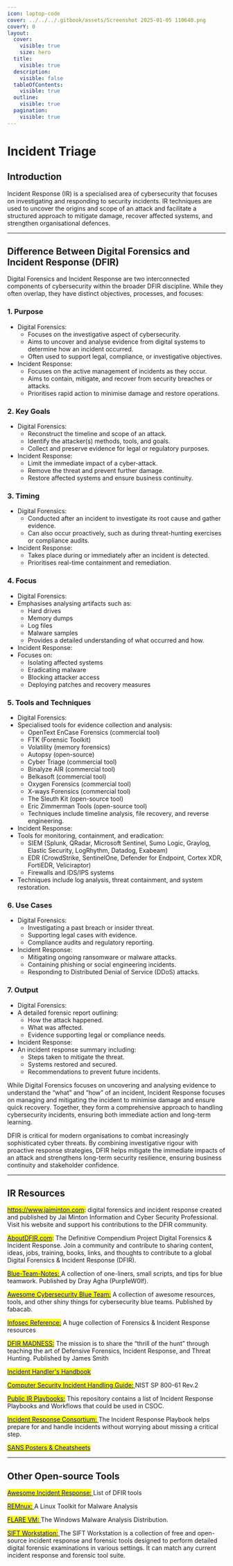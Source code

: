 ```yaml
---
icon: laptop-code
cover: ../../../.gitbook/assets/Screenshot 2025-01-05 110640.png
coverY: 0
layout:
  cover:
    visible: true
    size: hero
  title:
    visible: true
  description:
    visible: false
  tableOfContents:
    visible: true
  outline:
    visible: true
  pagination:
    visible: true
---
```


# Incident Triage

## Introduction

Incident Response (IR) is a specialised area of cybersecurity that focuses on investigating and responding to security incidents. IR techniques are used to uncover the origins and scope of an attack and facilitate a structured approach to mitigate damage, recover affected systems, and strengthen organisational defences.

***

## Difference Between Digital Forensics and Incident Response (DFIR)

Digital Forensics and Incident Response are two interconnected components of cybersecurity within the broader DFIR discipline. While they often overlap, they have distinct objectives, processes, and focuses:

### 1. Purpose

* Digital Forensics:
  * Focuses on the investigative aspect of cybersecurity.
  * Aims to uncover and analyse evidence from digital systems to determine how an incident occurred.
  * Often used to support legal, compliance, or investigative objectives.
* Incident Response:
  * Focuses on the active management of incidents as they occur.
  * Aims to contain, mitigate, and recover from security breaches or attacks.
  * Prioritises rapid action to minimise damage and restore operations.

### 2. Key Goals

* Digital Forensics:
  * Reconstruct the timeline and scope of an attack.
  * Identify the attacker(s) methods, tools, and goals.
  * Collect and preserve evidence for legal or regulatory purposes.
* Incident Response:
  * Limit the immediate impact of a cyber-attack.
  * Remove the threat and prevent further damage.
  * Restore affected systems and ensure business continuity.

### 3. Timing

* Digital Forensics:
  * Conducted after an incident to investigate its root cause and gather evidence.
  * Can also occur proactively, such as during threat-hunting exercises or compliance audits.
* Incident Response:
  * Takes place during or immediately after an incident is detected.
  * Prioritises real-time containment and remediation.

### 4. Focus

* Digital Forensics:
* Emphasises analysing artifacts such as:
  * Hard drives
  * Memory dumps
  * Log files
  * Malware samples
  * Provides a detailed understanding of what occurred and how.
* Incident Response:
* Focuses on:
  * Isolating affected systems
  * Eradicating malware
  * Blocking attacker access
  * Deploying patches and recovery measures

### 5. Tools and Techniques

* Digital Forensics:
* Specialised tools for evidence collection and analysis:
  * OpenText EnCase Forensics (commercial tool)
  * FTK (Forensic Toolkit)
  * Volatility (memory forensics)
  * Autopsy (open-source)
  * Cyber Triage (commercial tool)
  * Binalyze AIR (commercial tool)
  * Belkasoft (commercial tool)
  * Oxygen Forensics (commercial tool)
  * X-ways Forensics (commercial tool)
  * The Sleuth Kit (open-source tool)
  * Eric Zimmerman Tools (open-source tool)
  * Techniques include timeline analysis, file recovery, and reverse engineering.
* Incident Response:
* Tools for monitoring, containment, and eradication:
  * SIEM (Splunk, QRadar, Microsoft Sentinel, Sumo Logic, Graylog, Elastic Security, LogRhythm, Datadog, Exabeam)
  * EDR (CrowdStrike, SentinelOne, Defender for Endpoint, Cortex XDR, FortiEDR, Veliciraptor)
  * Firewalls and IDS/IPS systems
* Techniques include log analysis, threat containment, and system restoration.

### 6. Use Cases

* Digital Forensics:
  * Investigating a past breach or insider threat.
  * Supporting legal cases with evidence.
  * Compliance audits and regulatory reporting.
* Incident Response:
  * Mitigating ongoing ransomware or malware attacks.
  * Containing phishing or social engineering incidents.
  * Responding to Distributed Denial of Service (DDoS) attacks.

### 7. Output

* Digital Forensics:
* A detailed forensic report outlining:
  * How the attack happened.
  * What was affected.
  * Evidence supporting legal or compliance needs.
* Incident Response:
* An incident response summary including:
  * Steps taken to mitigate the threat.
  * Systems restored and secured.
  * Recommendations to prevent future incidents.

While Digital Forensics focuses on uncovering and analysing evidence to understand the “what” and “how” of an incident, Incident Response focuses on managing and mitigating the incident to minimise damage and ensure quick recovery. Together, they form a comprehensive approach to handling cybersecurity incidents, ensuring both immediate action and long-term learning.

DFIR is critical for modern organisations to combat increasingly sophisticated cyber threats. By combining investigative rigour with proactive response strategies, DFIR helps mitigate the immediate impacts of an attack and strengthens long-term security resilience, ensuring business continuity and stakeholder confidence.

***

## IR Resources <a href="#page-title" id="page-title"></a>

[<mark style="color:blue;">https://www.jaiminton.com</mark>](https://www.jaiminton.com/)<mark style="color:blue;">:</mark> digital forensics and incident response created and published by Jai Minton Information and Cyber Security Professional. Visit his website and support his contributions to the DFIR community.

[<mark style="color:blue;">AboutDFIR.com</mark>](https://aboutdfir.com/)<mark style="color:blue;">:</mark> The Definitive Compendium Project Digital Forensics & Incident Response. Join a community and contribute to sharing content, ideas, jobs, training, books, links, and thoughts to contribute to a global Digital Forensics & Incident Response (DFIR).

[<mark style="color:blue;">Blue-Team-Notes:</mark> ](https://github.com/Purp1eW0lf/Blue-Team-Notes) A collection of one-liners, small scripts, and tips for blue teamwork. Published by Dray Agha (Purp1eW0lf).

[<mark style="color:blue;">Awesome Cybersecurity Blue Team:</mark>](https://github.com/fabacab/awesome-cybersecurity-blueteam) A collection of awesome resources, tools, and other shiny things for cybersecurity blue teams. Published by fabacab.

[<mark style="color:blue;">Infosec Reference:</mark>](https://github.com/rmusser01/Infosec_Reference/blob/master/Draft/DFIR.md) A huge collection of Forensics & Incident Response resources

[<mark style="color:blue;">DFIR MADNESS:</mark>](https://dfirmadness.com/) The mission is to share the “thrill of the hunt” through teaching the art of Defensive Forensics, Incident Response, and Threat Hunting. Published by James Smith

[<mark style="color:blue;">Incident Handler's Handbook</mark>](https://www.sans.org/white-papers/33901/)

[<mark style="color:blue;">Computer Security Incident Handling Guide:</mark> ](https://csrc.nist.gov/pubs/sp/800/61/r2/final)NIST SP 800-61 Rev.2

[<mark style="color:blue;">Public IR Playbooks:</mark>](https://gitlab.com/syntax-ir/playbooks#ir-playbooks) This repository contains a list of Incident Response Playbooks and Workflows that could be used in CSOC.

[<mark style="color:blue;">Incident Response Consortium:</mark> ](https://www.incidentresponse.com/mini-sites/playbooks/)The Incident Response Playbook helps prepare for and handle incidents without worrying about missing a critical step.

[<mark style="color:blue;">SANS Posters & Cheatsheets</mark>](https://www.sans.org/posters/)

***

## Other Open-source Tools

[<mark style="color:blue;">Awesome Incident Response:</mark> ](https://github.com/meirwah/awesome-incident-response)List of DFIR tools

[<mark style="color:blue;">REMnux:</mark> ](https://remnux.org/)A Linux Toolkit for Malware Analysis

[<mark style="color:blue;">FLARE VM:</mark> ](https://cloud.google.com/blog/topics/threat-intelligence/flare-vm-the-windows-malware/)The Windows Malware Analysis Distribution.

[<mark style="color:blue;">SIFT Workstation:</mark> ](https://www.sans.org/tools/sift-workstation/)The SIFT Workstation is a collection of free and open-source incident response and forensic tools designed to perform detailed digital forensic examinations in various settings. It can match any current incident response and forensic tool suite.
